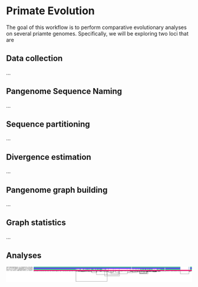 # Primate Evolution

The goal of this workflow is to perform comparative evolutionary analyses on several priamte genomes. Specifically, we will be exploring two loci that are  

## Data collection
...


## Pangenome Sequence Naming
...


## Sequence partitioning
...


## Divergence estimation
...


## Pangenome graph building
...


## Graph statistics
...


## Analyses
![An ODGI viz visualization of the SAMD9 locus](data/out.chr7.10000/SAMD9_Clint/SAMD9_Clint.sorted.png)
